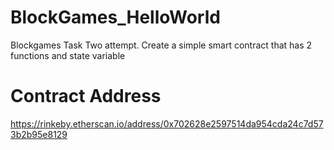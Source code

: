 # BlockGames_HelloWorld
Blockgames Task Two attempt. Create a simple smart contract that has 2 functions and state variable


# Contract Address
https://rinkeby.etherscan.io/address/0x702628e2597514da954cda24c7d573b2b95e8129
